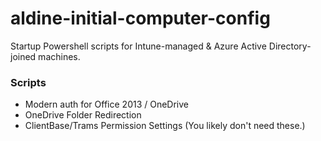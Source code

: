 # aldine-initial-computer-config
Startup Powershell scripts for Intune-managed & Azure Active Directory-joined machines.

### Scripts

* Modern auth for Office 2013 / OneDrive
* OneDrive Folder Redirection
* ClientBase/Trams Permission Settings (You likely don't need these.)
